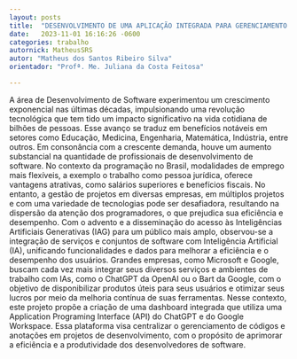 ```yaml
---
layout: posts
title:  "DESENVOLVIMENTO DE UMA APLICAÇÃO INTEGRADA PARA GERENCIAMENTO DE PROJETOS E RECURSOS PARA PROGRAMADORES"
date:   2023-11-01 16:16:26 -0600
categories: trabalho
autornick: MatheusSRS
autor: "Matheus dos Santos Ribeiro Silva"
orientador: "Profª. Me. Juliana da Costa Feitosa"

---
```


A área de Desenvolvimento de Software experimentou um crescimento exponencial nas últimas décadas, impulsionando uma revolução tecnológica que tem tido um impacto significativo na vida cotidiana de bilhões de pessoas. Esse avanço se traduz em benefícios notáveis em setores como Educação, Medicina, Engenharia, Matemática, Indústria, entre outros. Em consonância com a crescente demanda, houve um aumento substancial na quantidade de profissionais de desenvolvimento de software. No contexto da programação no Brasil, modalidades de emprego mais flexíveis, a exemplo o trabalho como pessoa jurídica, oferece vantagens atrativas, como salários superiores e benefícios fiscais. No entanto, a gestão de projetos em diversas empresas, em múltiplos projetos e com uma variedade de tecnologias pode ser desafiadora, resultando na dispersão da atenção dos programadores, o que prejudica sua eficiência e desempenho. Com o advento e a disseminação do acesso às Inteligências Artificiais Generativas (IAG) para um público mais amplo, observou-se a integração de serviços e conjuntos de software com Inteligência Artificial (IA), unificando funcionalidades e dados para melhorar a eficiência e o desempenho dos usuários. Grandes empresas, como Microsoft e Google, buscam cada vez mais integrar seus diversos serviços e ambientes de trabalho com IAs, como o ChatGPT da OpenAI ou o Bart da Google, com o objetivo de disponibilizar produtos úteis para seus usuários e otimizar seus lucros por meio da melhoria contínua de suas ferramentas. Nesse contexto, este projeto propõe a criação de uma dashboard integrada que utiliza uma Application Programing Interface (API) do ChatGPT e do Google Workspace. Essa plataforma visa centralizar o gerenciamento de códigos e anotações em projetos de desenvolvimento, com o propósito de aprimorar a eficiência e a produtividade dos desenvolvedores de software.
